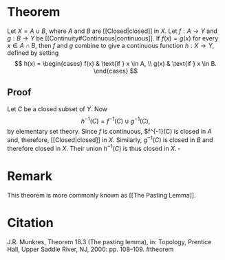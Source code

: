 # Theorem
Let $X = A \cup B,$ where $A$ and $B$ are [[Closed|closed]] in $X.$ Let $f : A \to Y$ and $g : B \to Y$ be [[Continuity#Continuous|continuous]]. If $f(x) = g(x)$ for every $x \in A \cap B,$ then $f$ and $g$ combine to give a continuous function $h : X \to Y,$ defined by setting
$$
	h(x) = \begin{cases}
		f(x) & \text{if } x \in A, \\
		g(x) & \text{if } x \in B.
	\end{cases}
$$
## Proof
Let $C$ be a closed subset of $Y.$ Now $$h^{-1}(C) = f^{-1}(C) \cup g^{-1}(C),$$ by elementary set theory. Since $f$ is continuous, $f^{-1}(C) is closed in $A$ and, therefore, [[Closed|closed]] in $X.$ Similarly, $g^{-1}(C)$ is closed in $B$ and therefore closed in $X.$ Their union $h^{-1}(C)$ is thus closed in $X.$
$\square$
# Remark
This theorem is more commonly known as [[The Pasting Lemma]].
# Citation
J.R. Munkres, Theorem 18.3 (The pasting lemma), in: Topology, Prentice Hall, Upper Saddle River, NJ, 2000: pp. 108–109.
#theorem 